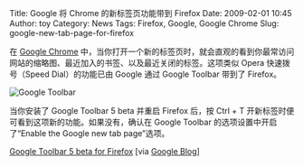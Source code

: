 Title: Google 将 Chrome 的新标签页功能带到 Firefox
Date: 2009-02-01 10:45
Author: toy
Category: News
Tags: Firefox, Google, Google Chrome
Slug: google-new-tab-page-for-firefox

在 [Google Chrome](http://linuxtoy.org/archives/google-chrome.html)
中，当你打开一个新的标签页时，就会直观的看到你最常访问网站的缩略图、最近加入的书签、以及最近关闭的标签。这项类似
Opera 快速拨号（Speed Dial）的功能已由 Google 通过 Google Toolbar 带到了
Firefox。

![Google
Toolbar](http://i.linuxtoy.org/images/2009/01/google-toolbar.png)

当你安装了 Google Toolbar 5 beta 并重启 Firefox 后，按 Ctrl + T
开新标签时便可看到这项新的功能。如果没有，确认在 Google Toolbar
的选项设置中开启了“Enable the Google new tab page”选项。

[Google Toolbar 5 beta for
Firefox](http://www.google.com/tools/firefox/toolbar/FT5/intl/zh-CN/)
[via [Google
Blog](http://googleblog.blogspot.com/2009/01/google-toolbar-in-firefox-personalized.html)]
